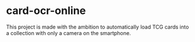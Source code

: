 # card-ocr-online
This project is made with the ambition to automatically load TCG cards into a collection with only a camera on the smartphone.
